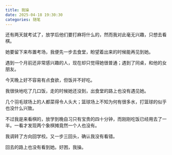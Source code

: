 ```yaml
---
title: 我操
date: 2025-04-18 19:30:30
categories: 随笔
---
```


还有两天就考试了，放学后他们要打麻将什么的，然而我对此毫无兴趣，只想去看棋。

她要留下来布置考场，我便先一步去食堂，盼望着出来的时候能再见到她。

遇到一个月前还非常感兴趣的人，现在却只觉得她很普通；遇到了同桌，和他的女朋友。

今天晚上好不容易有点食欲，但饭并不好吃。

我很快地吃了几口饭，走的时候她还没到，出食堂的路上也没有遇见她。

几个羽毛球场上的人都菜得令人头大；篮球场上不知为何有很多水，打篮球的似乎也没什么兴致。

不过我是来看棋的，放学到晚自习只有宝贵的四十分钟，而刚刚吃饭已经用去了一半。一看才发现两个象棋摊竟然一个人也没有。

我调转了方向回学校。又一步三回头，确认我没有看错。

回去的路上也没有看到她。好困，我操。

